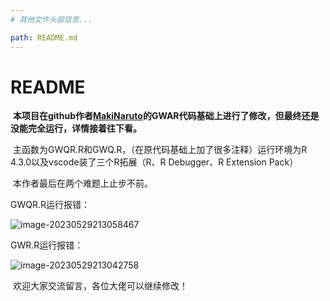 ```yaml
---
# 其他文件头部信息...

path: README.md
---
```


# README	

​		**本项目在github作者[MakiNaruto](https://github.com/MakiNaruto)的GWAR代码基础上进行了修改，但最终还是没能完全运行，详情接着往下看。**

​		主函数为GWQR.R和GWQ.R，（在原代码基础上加了很多注释）运行环境为R 4.3.0以及vscode装了三个R拓展（R、R Debugger、R Extension Pack）

​		本作者最后在两个难题上止步不前。

GWQR.R运行报错：

![image-20230529213058467](C:\Users\HP\AppData\Roaming\Typora\typora-user-images\image-20230529213058467.png)

GWR.R运行报错：

![image-20230529213042758](C:\Users\HP\AppData\Roaming\Typora\typora-user-images\image-20230529213042758.png)



​		欢迎大家交流留言，各位大佬可以继续修改！

